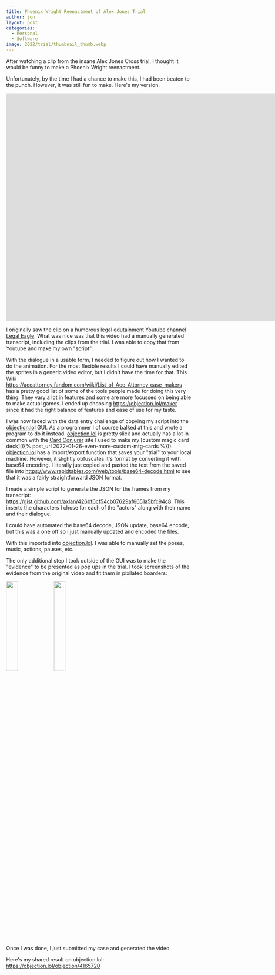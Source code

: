 ```yaml
---
title: Phoenix Wright Reenactment of Alex Jones Trial
author: jon
layout: post
categories:
  - Personal
  - Software
image: 2022/trial/thumbnail_thumb.webp
---
```


After watching a clip from the insane Alex Jones Cross trial, I thought it would be funny to make a Phoenix Wright reenactment.

Unfortunately, by the time I had a chance to make this, I had been beaten to the punch. However, it was still fun to make. Here's my version.

<iframe width="1583" height="620" src="https://www.youtube.com/embed/uZz5V28u5H8" frameborder="0" allow="accelerometer; autoplay; encrypted-media; gyroscope; picture-in-picture" allowfullscreen></iframe>

I originally saw the clip on a humorous legal edutainment Youtube channel [Legal Eagle](https://www.youtube.com/watch?v=x-QcbOphxYs&t). What was nice was that this video had a manually generated transcript, including the clips from the trial. I was able to copy that from Youtube and make my own "script".

With the dialogue in a usable form, I needed to figure out how I wanted to do the animation. For the most flexible results I could have manually edited the sprites in a generic video editor, but I didn't have the time for that. This Wiki <https://aceattorney.fandom.com/wiki/List_of_Ace_Attorney_case_makers> has a pretty good list of some of the tools people made for doing this very thing. They vary a lot in features and some are more focussed on being able to make actual games. I ended up choosing <https://objection.lol/maker> since it had the right balance of features and ease of use for my taste.

I was now faced with the data entry challenge of copying my script into the [objection.lol](https://objection.lol/maker) GUI. As a programmer I of course balked at this and wrote a program to do it instead. [objection.lol](https://objection.lol/maker) is pretty slick and actually has a lot in common with the [Card Conjurer](https://cardconjurer.com/) site I used to make my [custom magic card deck](({% post_url 2022-01-26-even-more-custom-mtg-cards %})). [objection.lol](https://objection.lol/maker) has a import/export function that saves your "trial" to your local machine. However, it slightly obfuscates it's format by converting it with base64 encoding. I literally just copied and pasted the text from the saved file into <https://www.rapidtables.com/web/tools/base64-decode.html> to see that it was a fairly straightforward JSON format.

I made a simple script to generate the JSON for the frames from my transcript: <https://gist.github.com/axlan/426bf6cf54cb07629af6651a5bfc94c8>. This inserts the characters I chose for each of the "actors" along with their name and their dialogue.

I could have automated the base64 decode, JSON update, base64 encode, but this was a one off so I just manually updated and encoded the files.

With this imported into [objection.lol](https://objection.lol/maker). I was able to manually set the poses, music, actions, pauses, etc.

The only additional step I took outside of the GUI was to make the "evidence" to be presented as pop ups in the trial. I took screenshots of the evidence from the original video and fit them in pixilated boarders:

<img class="center" width="25%" src="{{ site.image_host }}/2022/trial/evidence.png">

<img class="center" width="25%" src="{{ site.image_host }}/2022/trial/website.png">

Once I was done, I just submitted my case and generated the video.

Here's my shared result on objection.lol: <https://objection.lol/objection/4165720>
